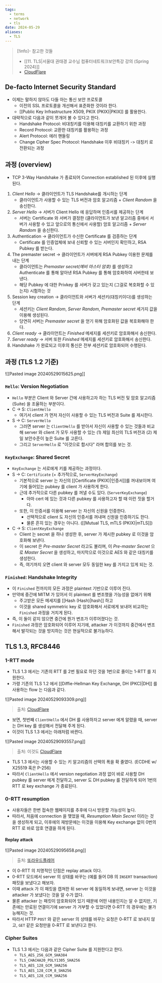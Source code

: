 ```yaml
---
tags:
  - terms
  - network
  - tls
date: 2024-05-29
aliases:
  - TLS
---
```

> [!info]- 참고한 것들
> - [[11. TLS|서울대 권태경 교수님 컴퓨터네트워크보안특강 강의 (Spring 2024)]]
> - [CloudFlare](https://blog.cloudflare.com/rfc-8446-aka-tls-1-3)

## De-facto Internet Security Standard

- 이제는 말하지 않아도 다들 아는 통신 보안 프로토콜
	- 이전의 SSL 프로토콜을 개선해서 표준화한 것이라 한다.
	- [[Public Key Infrastructure X509, PKIX (PKIX)|PKIX]] 를 활용한다.
- 대략적으로 다음과 같이 쪼개어 볼 수 있다고 한다.
	- Handshake Protocol: 비대칭키를 이용해 대칭키를 교환하기 위한 과정
	- Record Protocol: 교환한 대칭키를 활용하는 과정
	- Alert Protocol: 에러 핸들링
	- Change Cipher Spec Protocol: Handshake 이후 비대칭키 -> 대칭키 로 전환되는 과정

## 과정 (overview)

- TCP 3-Way Handshake 가 종료되어 Connection established 된 이후에 실행된다.
1. _Client Hello_ → 클라이언트가 TLS Handshake를 개시하는 단계
    - 클라이언트가 사용할 수 있는 TLS 버전과 암호 알고리즘 + _Client Random_ 을 송신한다.
2. _Server Hello_ → 서버가 Client Hello 에 응답하며 인증서를 제공하는 단계
    - 서버는 Certificate 와 서버가 결정한 (클라이언트가 보낸 알고리즘 중에서 서버가 사용할 수 있고 앞으로의 통신에서 사용할) 암호 알고리즘 + _Server Random_ 을 송신한다.
3. Authentication → 클라이언트가 수신한 Certificate 를 검증하는 단계
    - Certificate 를 인증업체에 보내 신뢰할 수 있는 서버인지 확인하고, RSA Pubkey 를 받는다.
4. The premaster secret → 클라이언트가 서버에게 RSA Pubkey 이용한 문제를 내는 단계
    - 클라이언트는 _Premaster secret(예비 마스터 암호)_ 를 생성하고 Authenticate 를 통해 알아낸 RSA Pubkey 를 통해 암호화하여 서버한테 보낸다.
    - 해당 Pubkey 에 대한 Privkey 를 서버가 갖고 있는지 (그걸로 복호화할 수 있는지) 시험하는 것
5. Session key creation → 클라이언트와 서버가 세션키(대칭키이다)를 생성하는 단계
    - 세션키는 _Client Random_, _Server Random_, _Premaster secret_ 세가지 값을 이용해 생성된다.
    - 당연히 서버는 _Premaster secret_ 을 얻기 위해 암호화된 값을 복호화해야 한다.
6. _Client ready_ → 클라이언트는 _Finished_ 메세지를 세션키로 암호화해서 송신한다.
7. _Server ready_ → 서버 또한 _Finished_ 메세지를 세션키로 암호화해서 송신한다.
8. Handshake 가 완료되고 이후의 통신은 전부 세션키로 암호화되어 수행된다.

## 과정 (TLS 1.2 기준)

![[Pasted image 20240529015625.png]]

### `Hello`: Version Negotiation

- `Hello` 부분은 Client 와 Server 간에 사용하고자 하는 TLS 버전 및 암호 알고리즘 (Suite) 을 조율하는 부분이다.
- C -> S: `ClientHello`
	- 여기서 client 가 먼저 자신이 사용할 수 있는 TLS 버전과 Suite 를 제시한다.
- S -> C: `ServerHello`
	- 그러면 server 는 `ClientHello` 를 받아서 자신이 사용할 수 있는 것들과 비교해 server 와 client 가 모두 사용할 수 있는 (1) 제일 최신의 TLS 버전과 (2) 제일 보안수준이 높은 Suite 를 고른다.
	- 그리고 `ServerHello` 로 "이것으로 합시다" 라며 합의를 보는 것.

### `KeyExchange`: Shared Secret

- `KeyExchange` 는 서로에게 키를 제공하는 과정이다.
- S -> C: `Certificate` (+ 추가적으로, `ServerKeyExchange`)
	- 기본적으로 server 는 자신의 [[Certificate (PKIX)|인증서]]를 꺼내보이며 여기에 들어있는 pubkey 를 client 가 사용하게 한다.
	- 근데 추가적으로 다른 pubkey 를 꺼낼 수도 있다. (`ServerKeyExchange`)
		- 아마 cert 에 있는 것과 다른 pubkey 를 사용하고자 할 때 이런 짓을 할거다.
	- 또한, 이 인증서를 이용해 server 는 자신의 신원을 인증한다.
		- 선택적으로 client 도 자신의 인증서를 꺼내며 신원을 인증하기도 한다.
		- 물론 흔히 있는 경우는 아니다. ([[Mutual TLS, mTLS (PKIX)|mTLS]])
- C -> S: `ClientKeyExchange`
	- Client 는 secret 을 하나 생성한 후, server 가 제시한 pubkey 로 이것을 암호화해 보낸다.
	- 이 secret 은 *Pre-master Secret* 라고도 불리며, 이 *Pre-master Secret* 으로 *Master Secret* 을 생성하고, 마지막으로 이것으로 AES 와 같은 대칭키를 생성한다.
	- 즉, 여기까지 오면 client 와 server 모두 동일한 key 를 가지고 있게 되는 것.

### `Finished`: Handshake Integrity

- 이 `Finished` 전까지의 모든 과정은 plaintext 기반으로 이루어 진다.
- 만약에 중간에 MITM 가 있어서 이 plaintext 를 변조했을 가능성을 없애기 위해
	- 주고받은 모든 메세지를 [[Hash (Hash)|hash]] 하고
	- 이것을 shared symmetric key 로 암호화해서 서로에게 보내어 비교하는 `Finished` 과정을 거치게 된다.
- 즉, 이 둘이 같지 않으면 중간에 뭔가 변조가 이루어졌다는 것.
- `Finished` 과정은 암호화되어 이루어 지기에, attacker 가 이것까지 중간에서 변조해서 발각되는 것을 방지하는 것은 현실적으로 불가능하다.

## TLS 1.3, RFC8446

### 1-RTT mode

- TLS 1.3 에서는 기존의 RTT 를 2번 필요로 하던 것을 1번으로 줄이는 1-RTT 를 지원한다.
- 가령 기존의 TLS 1.2 에서 [[Diffie-Hellman Key Exchange, DH (PKC)|DH]] 를 사용하는 flow 는 다음과 같다.

![[Pasted image 20240529093309.png]]
> 출처: [CloudFlare](https://blog.cloudflare.com/rfc-8446-aka-tls-1-3)

- 보면, 첫번째 `ClientHello` 에서 DH 를 사용하자고 server 에게 알렸을 때, server 는 DH key 를 생성해서 전달해 주게 된다.
- 이것이 TLS 1.3 에서는 아래처럼 바뀐다.

![[Pasted image 20240529093557.png]]
> 출처: 이것도 [CloudFlare](https://blog.cloudflare.com/rfc-8446-aka-tls-1-3)

- TLS 1.3 에서는 사용할 수 있는 키 알고리즘의 선택의 폭을 확 줄였다. (ECDHE w/ X25519 혹은 P-256) 
- 따라서 `ClientHello` 에서 version negotiation 과정 없이 바로 사용할 DH pubkey 를 server 에게 전달하고, server 도 DH pubkey 를 전달하게 되어 1번의 RTT 로 key exchange 가 종료된다.

### 0-RTT resumption

- 사용자들은 한번 접속한 웹페이지를 추후에 다시 방문할 가능성이 높다.
- 따라서, 처음에 connection 을 맺었을 때, *Resumption Main Secret* 이라는 것을 생성하게 되고, 이후에의 재방문에는 이것을 이용해 Key exchange 없이 0번의 RTT 로 바로 암호 연결을 하게 된다.

#### Replay attack

![[Pasted image 20240529095658.png]]

> 출처: [또라우드플레어](https://blog.cloudflare.com/rfc-8446-aka-tls-1-3)

- 이 0-RTT 의 치명적인 단점은 replay attack 이다.
- 0-RTT 모드에서 server 의 상태를 바꾸는 (예를 들어 DB 의 `INSERT` transaction) 패킷을 보냈다고 해보자.
- 이때 attack 가 이 패킷을 캡쳐한 뒤 server 에 동일하게 보내면, server 는 이것을 attacker 가 보냈다는 것을 알 수가 없다.
- 물론 attacker 는 패킷이 암호화되어 있기 때문에 어떤 내용인지는 알 수 없지만, 기존에는 만료된 연결이기에 server 가 거부할 수 있었다면 0-RTT 의 경우에는 불가능해지는 것.
- 따라서 HTTP `POST` 와 같은 server 의 상태를 바꾸는 요청은 0-RTT 로 보내지 않고, `GET` 같은 요청만을 0-RTT 로 보낸다고 한다.

### Cipher Suites

- TLS 1.3 에서는 다음과 같은 Cipher Suite 를 지원한다고 한다.
	- `TLS_AES_256_GCM_SHA384`
	- `TLS_CHACHA20_POLY1305_SHA256`
	- `TLS_AES_128_GCM_SHA256`
	- `TLS_AES_128_CCM_8_SHA256`
	- `TLS_AES_128_CCM_SHA256`